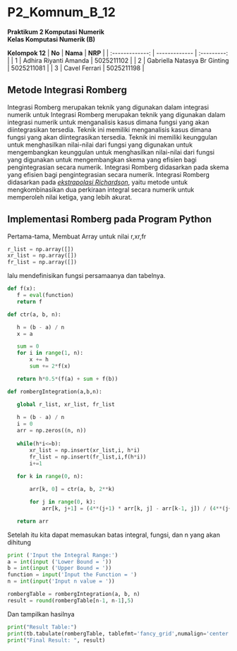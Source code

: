 # P2_Komnum_B_12

**Praktikum 2 Komputasi Numerik**  
**Kelas Komputasi Numerik (B)**

**Kelompok 12**
| **No** | **Nama** | **NRP** | 
| :-------------: | ------------- | :---------: |
| 1 | Adhira Riyanti Amanda  | 5025211102 | 
| 2 | Gabriella Natasya Br Ginting | 5025211081 |
| 3 | Cavel Ferrari | 5025211198 |


## Metode Integrasi Romberg

 Integrasi Romberg merupakan teknik yang digunakan dalam integrasi numerik untuk Integrasi Romberg merupakan teknik yang digunakan dalam integrasi numerik untuk menganalisis kasus dimana fungsi yang akan diintegrasikan tersedia. Teknik ini memiliki menganalisis kasus dimana fungsi yang akan diintegrasikan tersedia. Teknik ini memiliki keunggulan untuk menghasilkan nilai-nilai dari fungsi yang digunakan untuk mengembangkan keunggulan untuk menghasilkan nilai-nilai dari fungsi yang digunakan untuk mengembangkan skema yang efisien bagi pengintegrasian secara numerik. Integrasi Romberg didasarkan pada skema yang efisien bagi pengintegrasian secara numerik. Integrasi Romberg didasarkan pada [*ekstrapolasi Richardson*](https://en.wikipedia.org/wiki/Richardson_extrapolation), yaitu metode untuk mengkombinasikan dua perkiraan integral secara numerik untuk memperoleh nilai ketiga, yang lebih akurat.
 
 ## Implementasi Romberg pada Program Python
 
 Pertama-tama, Membuat Array untuk nilai r,xr,fr 
 ```py
 r_list = np.array([])
xr_list = np.array([])
fr_list = np.array([])
```
lalu mendefinisikan fungsi persamaanya dan tabelnya.
 ```py
 def f(x):
    f = eval(function)
    return f

def ctr(a, b, n):

    h = (b - a) / n
    x = a

    sum = 0
    for i in range(1, n):
        x += h
        sum += 2*f(x)

    return h*0.5*(f(a) + sum + f(b))

def rombergIntegration(a,b,n):

    global r_list, xr_list, fr_list
    
    h = (b - a) / n
    i = 0
    arr = np.zeros((n, n))
  
    while(h*i<=b):
        xr_list = np.insert(xr_list,i, h*i)
        fr_list = np.insert(fr_list,i,f(h*i))
        i+=1
        
    for k in range(0, n):

        arr[k, 0] = ctr(a, b, 2**k)

        for j in range(0, k):
            arr[k, j+1] = (4**(j+1) * arr[k, j] - arr[k-1, j]) / (4**(j+1) - 1)

    return arr

 ```
Setelah itu kita dapat memasukan batas integral, fungsi, dan n yang akan dihitung

```py
print ('Input the Integral Range:')
a = int(input ('Lower Bound = '))
b = int(input ('Upper Bound = '))
function = input('Input the Function = ')
n = int(input('Input n value = '))

rombergTable = rombergIntegration(a, b, n) 
result = round(rombergTable[n-1, n-1],5)
```
Dan tampilkan hasilnya

```py
print("Result Table:")
print(tb.tabulate(rombergTable, tablefmt='fancy_grid',numalign='center',showindex=range(0,n)))
print("Final Result: ", result)
```
